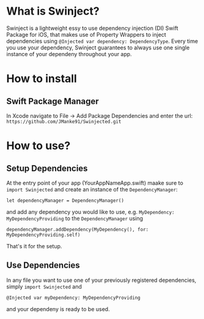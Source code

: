 # What is Swinject?
Swinject is a lightweight essy to use dependency injection (DI) Swift Package for iOS, that makes use of Property Wrappers to inject dependencies using `@Injected var dependency: DependencyType`. Every time you use your dependency, Swinject guarantees to always use one single instance of your dependeny throughout your app.

# How to install
## Swift Package Manager
In Xcode navigate to File -> Add Package Dependencies and enter the url: `https://github.com/JManke91/Swinjected.git`

# How to use?
## Setup Dependencies
At the entry point of your app (YourAppNameApp.swift) maake sure to `import Swinjected` and create an instance of the `DependencyManager`:
```
let dependencyManager = DependencyManager()
```
and add any dependency you would like to use, e.g. `MyDependency: MyDependencyProviding` to the `DependencyManager` using
```
dependencyManager.addDependency(MyDependency(), for: MyDependencyProviding.self)
```
That's it for the setup.

## Use Dependencies
In any file you want to use one of your previously registered dependencies, simply `import Swinjected` and 
```
@Injected var myDependency: MyDependencyProviding
```
and your dependeny is ready to be used.
